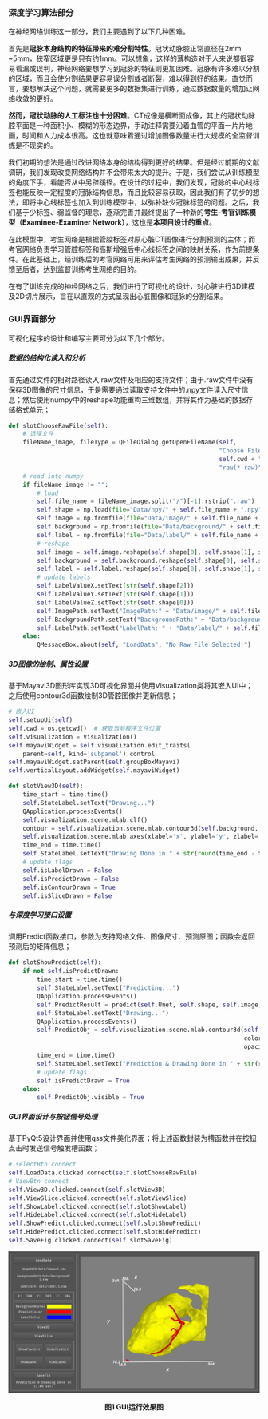 ### 深度学习算法部分

在神经网络训练这一部分，我们主要遇到了以下几种困难。

首先是**冠脉本身结构的特征带来的难分割特性**。冠状动脉腔正常直径在2mm ~5mm，狭窄区域更是只有约1mm。可以想象，这样的薄构造对于人来说都很容易看漏或误判，神经网络要想学习到冠脉的特征则更加困难。冠脉有许多难以分割的区域，而且会使分割结果更容易误分割或者断裂，难以得到好的结果。直觉而言，要想解决这个问题，就需要更多的数据集进行训练，通过数据数量的增加让网络收敛的更好。

**然而，冠状动脉的人工标注也十分困难**。CT成像是横断面成像，其上的冠状动脉腔平面是一种面积小、模糊的形态边界，手动注释需要沿着血管的平面一片片地画，时间和人力成本很高。这也就意味着通过增加图像数量进行大规模的全监督训练是不现实的。

我们初期的想法是通过改进网络本身的结构得到更好的结果。但是经过前期的文献调研，我们发现改变网络结构并不会带来太大的提升。于是，我们尝试从训练模型的角度下手，看能否从中另辟蹊径。在设计的过程中，我们发现，冠脉的中心线标签也能反映一定程度的冠脉结构信息，而且比较容易获取，因此我们有了初步的想法，即将中心线标签也加入到训练模型中，以弥补缺少冠脉标签的问题。之后，我们基于少标签、弱监督的理念，逐渐完善并最终提出了一种新的**考生-考官训练模型（Examinee-Examiner Network）**，这也是**本项目设计的重点**。

在此模型中，考生网络是根据管腔标签对原心脏CT图像进行分割预测的主体；而考官网络负责学习管腔标签和高斯增强后中心线标签之间的映射关系，作为前提条件。在此基础上，经训练后的考官网络可用来评估考生网络的预测输出成果，并反馈至后者，达到监督训练考生网络的目的。

在有了训练完成的神经网络之后，我们进行了可视化的设计，对心脏进行3D建模及2D切片展示，旨在以直观的方式呈现出心脏图像和冠脉的分割结果。

### GUI界面部分

可视化程序的设计和编写主要可分为以下几个部分。

##### 数据的结构化读入和分析

首先通过文件的相对路径读入.raw文件及相应的支持文件；由于.raw文件中没有保存3D图像的尺寸信息，于是需要通过读取支持文件中的.npy文件读入尺寸信息；然后使用numpy中的reshape功能重构三维数组，并将其作为基础的数据存储格式单元；

```python
def slotChooseRawFile(self):
    # 选择文件
    fileName_image, fileType = QFileDialog.getOpenFileName(self,
                                                           "Choose File",
                                                           self.cwd + "/Data/image",  # 起始路径
                                                           "raw(*.raw)")  # 设置文件扩展名过滤,用双分号间隔
    # read into numpy
    if fileName_image != "":
        # load
        self.file_name = fileName_image.split("/")[-1].rstrip(".raw")
        self.shape = np.load(file="Data/npy/" + self.file_name + ".npy")
        self.image = np.fromfile(file="Data/image/" + self.file_name + ".raw", dtype=np.float32)
        self.background = np.fromfile(file="Data/background/" + self.file_name + ".raw", dtype=np.float32)
        self.label = np.fromfile(file="Data/label/" + self.file_name + ".raw", dtype=np.float32)
        # reshape
        self.image = self.image.reshape(self.shape[0], self.shape[1], self.shape[2])
        self.background = self.background.reshape(self.shape[0], self.shape[1], self.shape[2])
        self.label = self.label.reshape(self.shape[0], self.shape[1], self.shape[2])
        # update labels
        self.LabelValueX.setText(str(self.shape[2]))
        self.LabelValueY.setText(str(self.shape[1]))
        self.LabelValueZ.setText(str(self.shape[0]))
        self.ImagePath.setText("ImagePath:" + "Data/image/" + self.file_name + ".raw")
        self.BackgroundPath.setText("BackgroundPath:" + "Data/background/" + self.file_name + ".raw")
        self.LabelPath.setText("LabelPath: " + "Data/label/" + self.file_name + ".raw")
    else:
        QMessageBox.about(self, "LoadData", "No Raw File Selected!")
```

##### 3D图像的绘制、属性设置

基于Mayavi3D图形库实现3D可视化界面并使用Visualization类将其嵌入UI中；之后使用contour3d函数绘制3D管腔图像并更新信息；

```python
# 嵌入UI 
self.setupUi(self)
self.cwd = os.getcwd()  # 获取当前程序文件位置
self.visualization = Visualization()
self.mayaviWidget = self.visualization.edit_traits(
    parent=self, kind='subpanel').control
self.mayaviWidget.setParent(self.groupBoxMayavi)
self.verticalLayout.addWidget(self.mayaviWidget)
```

```python
def slotView3D(self):
    time_start = time.time()
    self.StateLabel.setText("Drawing...")
    QApplication.processEvents()
    self.visualization.scene.mlab.clf()
    contour = self.visualization.scene.mlab.contour3d(self.background, color=(1, 1, 0), opacity=0.5)
    self.visualization.scene.mlab.axes(xlabel='x', ylabel='y', zlabel='z', line_width=4)
    time_end = time.time()
    self.StateLabel.setText("Drawing Done in " + str(round(time_end - time_start, 2)) + " sec!")
    # update flags
    self.isLabelDrawn = False
    self.isPredictDrawn = False
    self.isContourDrawn = True
    self.isSliceDrawn = False
```

##### 与深度学习接口设置

调用Predict函数接口，参数为支持网络文件、图像尺寸、预测原图；函数会返回预测后的矩阵信息；

```python
def slotShowPredict(self):
    if not self.isPredictDrawn:
        time_start = time.time()
        self.StateLabel.setText("Predicting...")
        QApplication.processEvents()
        self.PredictResult = predict(self.Unet, self.shape, self.image, 1)
        self.StateLabel.setText("Drawing...")
        QApplication.processEvents()
        self.PredictObj = self.visualization.scene.mlab.contour3d(self.PredictResult,
                                                                  color=(1, 0, 0),
                                                                  opacity=1)
        time_end = time.time()
        self.StateLabel.setText("Prediction & Drawing Done in " + str(round(time_end - time_start, 2)) + " sec!")
        # update flags
        self.isPredictDrawn = True
    else:
        self.PredictObj.visible = True
```

##### GUI界面设计与按钮信号处理

基于PyQt5设计界面并使用qss文件美化界面；将上述函数封装为槽函数并在按钮点击时发送信号触发槽函数；

```python
# selectBtn connect
self.LoadData.clicked.connect(self.slotChooseRawFile)
# ViewBtn connect
self.View3D.clicked.connect(self.slotView3D)
self.ViewSlice.clicked.connect(self.slotViewSlice)
self.ShowLabel.clicked.connect(self.slotShowLabel)
self.HideLabel.clicked.connect(self.slotHideLabel)
self.ShowPredict.clicked.connect(self.slotShowPredict)
self.HidePredict.clicked.connect(self.slotHidePredict)
self.SaveFig.clicked.connect(self.slotSaveFig)
```

![ShowPredict](TyporaImg/ShowPredict.jpg)

<center><b>图1 GUI运行效果图</b></center>



